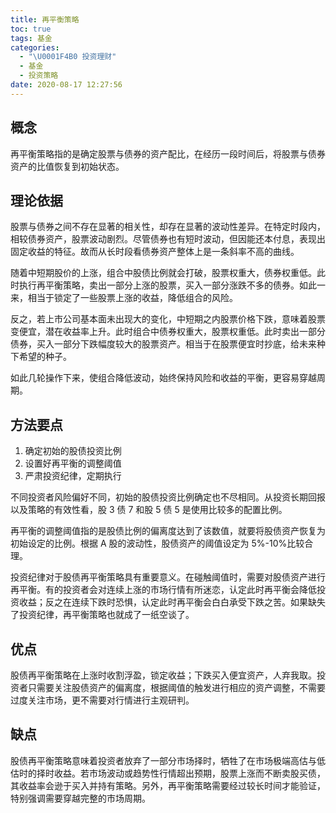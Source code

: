 ```yaml
---
title: 再平衡策略
toc: true
tags: 基金
categories:
  - "\U0001F4B0 投资理财"
  - 基金
  - 投资策略
date: 2020-08-17 12:27:56
---
```


## 概念
再平衡策略指的是确定股票与债券的资产配比，在经历一段时间后，将股票与债券资产的比值恢复到初始状态。

## 理论依据

股票与债券之间不存在显著的相关性，却存在显著的波动性差异。在特定时段内，相较债券资产，股票波动剧烈。尽管债券也有短时波动，但因能还本付息，表现出固定收益的特征。故而从长时段看债券资产整体上是一条斜率不高的曲线。

随着中短期股价的上涨，组合中股债比例就会打破，股票权重大，债券权重低。此时执行再平衡策略，卖出一部分上涨的股票，买入一部分涨跌不多的债券。如此一来，相当于锁定了一些股票上涨的收益，降低组合的风险。

反之，若上市公司基本面未出现大的变化，中短期之内股票价格下跌，意味着股票变便宜，潜在收益率上升。此时组合中债券权重大，股票权重低。此时卖出一部分债券，买入一部分下跌幅度较大的股票资产。相当于在股票便宜时抄底，给未来种下希望的种子。

如此几轮操作下来，使组合降低波动，始终保持风险和收益的平衡，更容易穿越周期。

## 方法要点

1. 确定初始的股债投资比例
2. 设置好再平衡的调整阈值
3. 严肃投资纪律，定期执行

不同投资者风险偏好不同，初始的股债投资比例确定也不尽相同。从投资长期回报以及策略的有效性看，股 3 债 7 和股 5 债 5 是使用比较多的配置比例。

再平衡的调整阈值指的是股债比例的偏离度达到了该数值，就要将股债资产恢复为初始设定的比例。根据 A 股的波动性，股债资产的阈值设定为 5%-10%比较合理。

投资纪律对于股债再平衡策略具有重要意义。在碰触阈值时，需要对股债资产进行再平衡。有的投资者会对连续上涨的市场行情有所迷恋，认定此时再平衡会降低投资收益；反之在连续下跌时恐惧，认定此时再平衡会白白承受下跌之苦。如果缺失了投资纪律，再平衡策略也就成了一纸空谈了。

## 优点

股债再平衡策略在上涨时收割浮盈，锁定收益；下跌买入便宜资产，人弃我取。投资者只需要关注股债资产的偏离度，根据阈值的触发进行相应的资产调整，不需要过度关注市场，更不需要对行情进行主观研判。

## 缺点

股债再平衡策略意味着投资者放弃了一部分市场择时，牺牲了在市场极端高估与低估时的择时收益。若市场波动或趋势性行情超出预期，股票上涨而不断卖股买债，其收益率会逊于买入并持有策略。另外，再平衡策略需要经过较长时间才能验证，特别强调需要穿越完整的市场周期。

